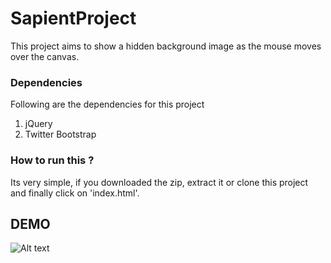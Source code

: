 # SapientProject

This project aims to show a hidden background image as the mouse moves over the canvas. 

### Dependencies
Following are the dependencies for this project
1. jQuery
2. Twitter Bootstrap

### How to run this ?
Its very simple, if you downloaded the zip, extract it or clone this project and finally click on 'index.html'.

## DEMO
![Alt text](/project.gif "Demo")

